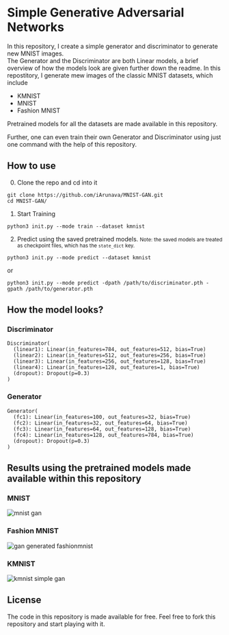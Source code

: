 # Simple Generative Adversarial Networks

In this repository, I create a simple generator and discriminator to generate new MNIST images. <br/>
The Generator and the Discriminator are both Linear models, a brief overview of how the models look are given further down 
the readme. In this repostitory, I generate mew images of the classic MNIST datasets, which include
- KMNIST
- MNIST
- Fashion MNIST


Pretrained models for all the datasets are made available in this repository. <br/>

Further, one can even train their own Generator and Discriminator using just one command with the help of this repository.

## How to use

0. Clone the repo and cd into it
```
git clone https://github.com/iArunava/MNIST-GAN.git
cd MNIST-GAN/
```

1. Start Training
```
python3 init.py --mode train --dataset kmnist
```

2. Predict using the saved pretrained models.
<small> Note: the saved models are treated as checkpoint files, which has the `state_dict` key. </small>
```
python3 init.py --mode predict --dataset kmnist
```
or
```
python3 init.py --mode predict -dpath /path/to/discriminator.pth -gpath /path/to/generator.pth
```

## How the model looks?

### Discriminator

```
Discriminator(
  (linear1): Linear(in_features=784, out_features=512, bias=True)
  (linear2): Linear(in_features=512, out_features=256, bias=True)
  (linear3): Linear(in_features=256, out_features=128, bias=True)
  (linear4): Linear(in_features=128, out_features=1, bias=True)
  (dropout): Dropout(p=0.3)
)
```

### Generator

```
Generator(
  (fc1): Linear(in_features=100, out_features=32, bias=True)
  (fc2): Linear(in_features=32, out_features=64, bias=True)
  (fc3): Linear(in_features=64, out_features=128, bias=True)
  (fc4): Linear(in_features=128, out_features=784, bias=True)
  (dropout): Dropout(p=0.3)
)
```

## Results using the pretrained models made available within this repository

### MNIST

![mnist gan](https://user-images.githubusercontent.com/26242097/52112342-34eeea00-262c-11e9-8aa5-b0937f7ba192.png)

### Fashion MNIST

![gan generated fashionmnist](https://user-images.githubusercontent.com/26242097/52112319-243e7400-262c-11e9-8f79-e2badb69a887.png)

### KMNIST

![kmnist simple gan](https://user-images.githubusercontent.com/26242097/52112635-13423280-262d-11e9-9a4c-4ae9d34e2e9a.png)

## License

The code in this repository is made available for free. Feel free to fork this repository and start playing with it.
